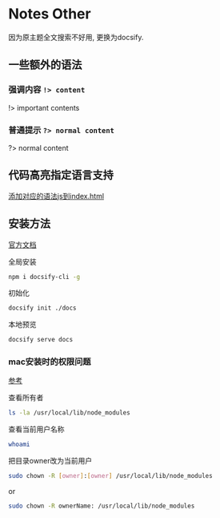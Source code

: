 # Notes Other

因为原主题全文搜索不好用, 更换为docsify.

## 一些额外的语法

### 强调内容 `!> content`

!> important contents

### 普通提示 `?> normal content`

?> normal content



## 代码高亮指定语言支持

[添加对应的语法js到index.html](https://cdn.jsdelivr.net/npm/prismjs@1/components/)

## 安装方法

[官方文档](https://docsify.js.org/#/zh-cn/quickstart)

全局安装

```bash
npm i docsify-cli -g
```

初始化

```bash
docsify init ./docs
```

本地预览

```bash
docsify serve docs
```



### mac安装时的权限问题

[参考](https://stackoverflow.com/questions/48910876/error-eacces-permission-denied-access-usr-local-lib-node-modules)

查看所有者

```bash
ls -la /usr/local/lib/node_modules
```

查看当前用户名称

```bash
whoami
```

把目录owner改为当前用户

```bash
sudo chown -R [owner]:[owner] /usr/local/lib/node_modules
```

or

```bash
sudo chown -R ownerName: /usr/local/lib/node_modules
```

